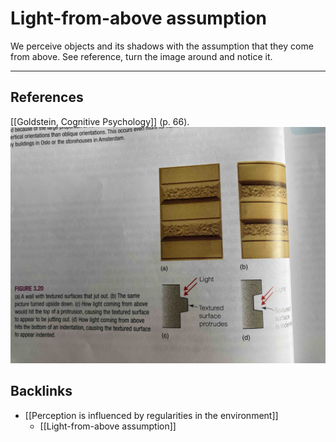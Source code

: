 # Light-from-above assumption
We perceive objects and its shadows with the assumption that they come from above. See reference, turn the image around and notice it.

---
## References
[[Goldstein, Cognitive Psychology]] (p. 66).
![](BearImages/6623A3AD-8266-4A64-860E-6BFC31DB1238-5941-0000075C560746D2/IMG_1856.jpg)

## Backlinks
* [[Perception is influenced by regularities in the environment]]
	* [[Light-from-above assumption]]

<!-- #evergreen -->

<!-- {BearID:05539EDD-4F2C-48E1-9B7B-A2B313909481-5941-0000075ADC13CD58} -->
